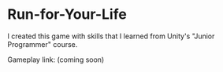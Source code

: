 # Run-for-Your-Life

I created this game with skills that I learned from Unity's "Junior Programmer" course.

Gameplay link: (coming soon)
